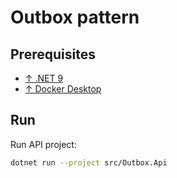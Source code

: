 # Outbox pattern

## Prerequisites

- [↑ .NET 9](https://dotnet.microsoft.com/en-us/download/dotnet/9.0)
- [↑ Docker Desktop](https://docs.docker.com/desktop/)

## Run

Run API project:

```bash
dotnet run --project src/Outbox.Api
```
